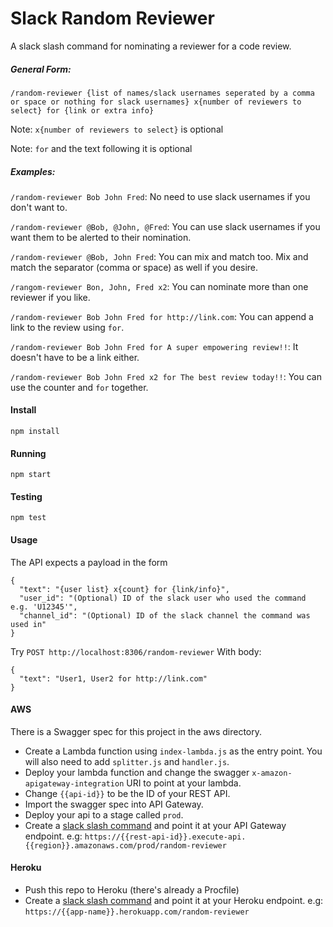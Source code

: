 # Slack Random Reviewer

A slack slash command for nominating a reviewer for a code review.

##### General Form:

`/random-reviewer {list of names/slack usernames seperated by a comma or space or nothing for slack usernames} x{number of reviewers to select} for {link or extra info}`

Note: `x{number of reviewers to select}` is optional 

Note: `for` and the text following it is optional

##### Examples:

`/random-reviewer Bob John Fred`: No need to use slack usernames if you don't want to.

`/random-reviewer @Bob, @John, @Fred`: You can use slack usernames if you want them to be alerted to their nomination.

`/random-reviewer @Bob, John Fred`: You can mix and match too. Mix and match the separator (comma or space) as well if you desire.

`/rangom-reviewer Bon, John, Fred x2`: You can nominate more than one reviewer if you like.

`/random-reviewer Bob John Fred for http://link.com`: You can append a link to the review using `for`.

`/random-reviewer Bob John Fred for A super empowering review!!`: It doesn't have to be a link either.

`/random-reviewer Bob John Fred x2 for The best review today!!`: You can use the counter and `for` together.


#### Install
`npm install`

#### Running
`npm start`

#### Testing
`npm test`

#### Usage

The API expects a payload in the form
```
{ 
  "text": "{user list} x{count} for {link/info}",
  "user_id": "(Optional) ID of the slack user who used the command e.g. 'U12345'",
  "channel_id": "(Optional) ID of the slack channel the command was used in"
}
```

Try `POST http://localhost:8306/random-reviewer`
With body:

```
{ 
  "text": "User1, User2 for http://link.com"
}
```

#### AWS

There is a Swagger spec for this project in the aws directory. 

- Create a Lambda function using `index-lambda.js` as the entry point. You will also need to add `splitter.js` and `handler.js`.
- Deploy your lambda function and change the swagger `x-amazon-apigateway-integration` URI to point at your lambda.
- Change `{{api-id}}` to be the ID of your REST API.
- Import the swagger spec into API Gateway.
- Deploy your api to a stage called `prod`.
- Create a [slack slash command](https://api.slack.com/slash-commands#creating_commands) and point it at your API Gateway endpoint.
    e.g: `https://{{rest-api-id}}.execute-api.{{region}}.amazonaws.com/prod/random-reviewer`

#### Heroku

- Push this repo to Heroku (there's already a Procfile)
- Create a [slack slash command](https://api.slack.com/slash-commands#creating_commands) and point it at your Heroku endpoint.
    e.g: `https://{{app-name}}.herokuapp.com/random-reviewer`
